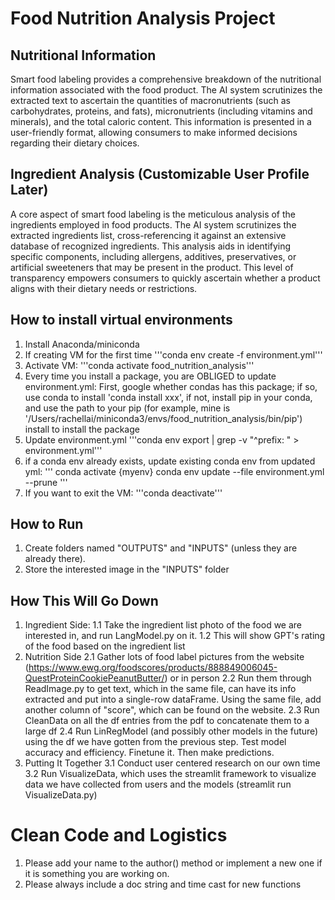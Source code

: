 # Food Nutrition Analysis Project

## Nutritional Information

Smart food labeling provides a comprehensive breakdown of the nutritional information associated with the food product. The AI system scrutinizes the extracted text to ascertain the quantities of macronutrients (such as carbohydrates, proteins, and fats), micronutrients (including vitamins and minerals), and the total caloric content. This information is presented in a user-friendly format, allowing consumers to make informed decisions regarding their dietary choices.

## Ingredient Analysis (Customizable User Profile Later)

A core aspect of smart food labeling is the meticulous analysis of the ingredients employed in food products. The AI system scrutinizes the extracted ingredients list, cross-referencing it against an extensive database of recognized ingredients. This analysis aids in identifying specific components, including allergens, additives, preservatives, or artificial sweeteners that may be present in the product. This level of transparency empowers consumers to quickly ascertain whether a product aligns with their dietary needs or restrictions.

## How to install virtual environments
1. Install Anaconda/miniconda
2. If creating VM for the first time
'''conda env create -f environment.yml'''
3. Activate VM:
'''conda activate food_nutrition_analysis'''
4. Every time you install a package, you are OBLIGED to update environment.yml:
First, google whether condas has this package; if so,  use conda to install 
'conda install xxx', if not, install pip in your conda, and use the path to your pip (for example, mine is '/Users/rachellai/miniconda3/envs/food_nutrition_analysis/bin/pip') install to install the package
5. Update environment.yml
'''conda env export | grep -v "^prefix: " > environment.yml'''
6. if a conda env already exists, update existing conda env from updated yml: 
'''
conda activate {myenv}
conda env update --file environment.yml --prune
'''
7. If you want to exit the VM:
'''conda deactivate'''

## How to Run

1. Create folders named "OUTPUTS" and "INPUTS" (unless they are already there).
2. Store the interested image in the "INPUTS" folder

## How This Will Go Down
1. Ingredient Side:
    1.1 Take the ingredient list photo of the food we are interested in, and run LangModel.py on it.
    1.2 This will show GPT's rating of the food based on the ingredient list
2. Nutrition Side
    2.1 Gather lots of food label pictures from the website (https://www.ewg.org/foodscores/products/888849006045-QuestProteinCookiePeanutButter/) or in person
    2.2 Run them through ReadImage.py to get text, which in the same file, can have its info extracted and put
        into a single-row dataFrame. Using the same file, add another column of "score", which can be found on
        the website.
    2.3 Run CleanData on all the df entries from the pdf to concatenate them to a large df
    2.4 Run LinRegModel (and possibly other models in the future) using the df we have gotten from the previous step.
        Test model accuracy and efficiency. Finetune it. Then make predictions.
3. Putting It Together
    3.1 Conduct user centered research on our own time
    3.2 Run VisualizeData, which uses the streamlit framework to visualize data we have collected from users and 
        the models
        (streamlit run VisualizeData.py)

# Clean Code and Logistics

1. Please add your name to the author() method or implement a new one if it is something you are working on.
2. Please always include a doc string and time cast for new functions